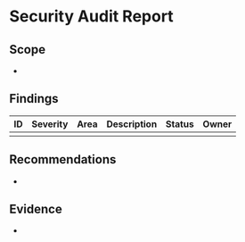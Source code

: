 # Security Audit Report

## Scope
- 

## Findings
| ID | Severity | Area | Description | Status | Owner |
|---|---|---|---|---|---|
|  |  |  |  |  |  |

## Recommendations
- 

## Evidence
- 
